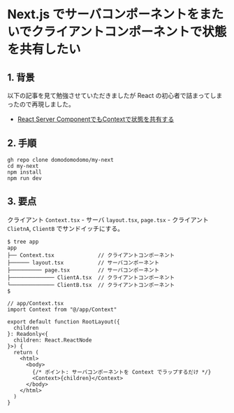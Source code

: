 # Next.js でサーバコンポーネントをまたいでクライアントコンポーネントで状態を共有したい



## 1. 背景

以下の記事を見て勉強させていただきましたが React の初心者で詰まってしまったので再現しました。

* [React Server ComponentでもContextで状態を共有する](https://future-architect.github.io/articles/20231214a/)



## 2. 手順

```
gh repo clone domodomodomo/my-next
cd my-next
npm install
npm run dev
```


## 3. 要点

クライアント `Context.tsx` - サーバ `layout.tsx`, `page.tsx` - クライアント `ClietnA`, `ClientB` でサンドイッチにする。

```
$ tree app 
app
├── Context.tsx              // クライアントコンポーネント
├────── layout.tsx           // サーバコンポーネント
├────────── page.tsx         // サーバコンポーネント
├────────────── ClientA.tsx  // クライアントコンポーネント
└────────────── ClientB.tsx  // クライアントコンポーネント
$
```
```tsx
// app/Context.tsx
import Context from "@/app/Context"

export default function RootLayout({
  children
}: Readonly<{
  children: React.ReactNode
}>) {
  return (
    <html>
      <body>
        {/* ポイント: サーバコンポーネントを Context でラップするだけ */}
        <Context>{children}</Context>
      </body>
    </html>
  )
}
```

